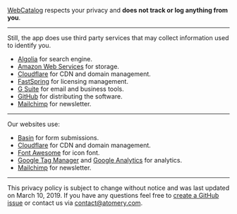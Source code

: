[WebCatalog](https://webcatalogapp.com) respects your privacy and **does not track or log anything from you**.

---

Still, the app does use third party services that may collect information used to identify you.

* [Algolia](https://www.algolia.com/policies/privacy) for search engine.
* [Amazon Web Services](https://aws.amazon.com/privacy/) for storage.
* [Cloudflare](https://www.cloudflare.com/privacypolicy/) for CDN and domain management.
* [FastSpring](https://fastspring.com/privacy/) for licensing management.
* [G Suite](https://policies.google.com/privacy?hl=en) for email and business tools.
* [GitHub](https://help.github.com/articles/github-privacy-statement/) for distributing the software.
* [Mailchimp](https://mailchimp.com/) for newsletter.

---

Our websites use:

* [Basin](https://usebasin.com/privacy) for form submissions.
* [Cloudflare](https://www.cloudflare.com/privacypolicy/) for CDN and domain management.
* [Font Awesome](https://fontawesome.com/privacy) for icon font.
* [Google Tag Manager](https://support.google.com/analytics/answer/6004245?hl=en) and [Google Analytics](https://support.google.com/analytics/answer/6004245?hl=en) for analytics.
* [Mailchimp](https://mailchimp.com/) for newsletter.

---

This privacy policy is subject to change without notice and was last updated on March 10, 2019. If you have any questions feel free to [create a GitHub issue](https://github.com/atomery/webcatalog/issues) or contact us via [contact@atomery.com](mailto:contact@atomery.com).